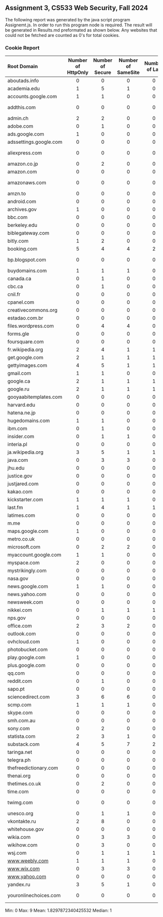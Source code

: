 ## Assignment 3, CS533 Web Security, Fall 2024

The following report was generated by the java script program Assignemt.js. In order to run this program node is required. The result will be generated in Results.md preformated as shown below. Any websites that could not be fetched are counted as 0's for total cookies.

### Cookie Report
| Root Domain | Number of HttpOnly | Number of Secure | Number of SameSite | Number of Lax | Number of Strict | Number of None | Termination Code |
| :--- | :---: | :---: | :---: | :---: | :---: | :---: | :---: |
| aboutads.info | 0 | 0 | 0 | 0 | 0 | 0 | 200 |
| academia.edu | 1 | 5 | 1 | 0 | 0 | 1 | 200 |
| accounts.google.com | 1 | 1 | 0 | 0 | 0 | 0 | 200 |
| addthis.com | 0 | 0 | 0 | 0 | 0 | 0 | TypeError: fetch failed |
| admin.ch | 2 | 2 | 0 | 0 | 0 | 0 | 200 |
| adobe.com | 0 | 1 | 0 | 0 | 0 | 0 | 200 |
| ads.google.com | 1 | 0 | 0 | 0 | 0 | 0 | 200 |
| adssettings.google.com | 0 | 0 | 0 | 0 | 0 | 0 | 200 |
| aliexpress.com | 0 | 0 | 0 | 0 | 0 | 0 | TypeError: fetch failed |
| amazon.co.jp | 0 | 2 | 0 | 0 | 0 | 0 | 200 |
| amazon.com | 0 | 0 | 0 | 0 | 0 | 0 | 200 |
| amazonaws.com | 0 | 0 | 0 | 0 | 0 | 0 | TypeError: fetch failed |
| amzn.to | 0 | 0 | 0 | 0 | 0 | 0 | 200 |
| android.com | 0 | 0 | 0 | 0 | 0 | 0 | 200 |
| archives.gov | 1 | 0 | 0 | 0 | 0 | 0 | 200 |
| bbc.com | 0 | 0 | 0 | 0 | 0 | 0 | 403 |
| berkeley.edu | 0 | 0 | 0 | 0 | 0 | 0 | 200 |
| biblegateway.com | 0 | 0 | 0 | 0 | 0 | 0 | 200 |
| bitly.com | 1 | 2 | 0 | 0 | 0 | 0 | 200 |
| booking.com | 5 | 4 | 4 | 2 | 1 | 1 | 200 |
| bp.blogspot.com | 0 | 0 | 0 | 0 | 0 | 0 | TypeError: fetch failed |
| buydomains.com | 1 | 1 | 1 | 0 | 0 | 1 | 403 |
| canada.ca | 0 | 1 | 0 | 0 | 0 | 0 | 200 |
| cbc.ca | 0 | 1 | 0 | 0 | 0 | 0 | 200 |
| cnil.fr | 0 | 0 | 0 | 0 | 0 | 0 | 200 |
| cpanel.com | 0 | 0 | 0 | 0 | 0 | 0 | 200 |
| creativecommons.org | 0 | 0 | 0 | 0 | 0 | 0 | 200 |
| estadao.com.br | 0 | 0 | 0 | 0 | 0 | 0 | 200 |
| files.wordpress.com | 0 | 4 | 4 | 0 | 1 | 3 | 200 |
| forms.gle | 0 | 0 | 0 | 0 | 0 | 0 | 400 |
| foursquare.com | 0 | 0 | 0 | 0 | 0 | 0 | 200 |
| fr.wikipedia.org | 2 | 4 | 1 | 1 | 0 | 0 | 200 |
| get.google.com | 2 | 1 | 1 | 1 | 0 | 0 | 200 |
| gettyimages.com | 4 | 5 | 1 | 1 | 0 | 0 | 200 |
| gmail.com | 1 | 1 | 0 | 0 | 0 | 0 | 200 |
| google.ca | 2 | 1 | 1 | 1 | 0 | 0 | 200 |
| google.ru | 2 | 1 | 1 | 1 | 0 | 0 | 200 |
| gooyaabitemplates.com | 0 | 0 | 0 | 0 | 0 | 0 | 200 |
| harvard.edu | 0 | 0 | 0 | 0 | 0 | 0 | 200 |
| hatena.ne.jp | 0 | 0 | 0 | 0 | 0 | 0 | 200 |
| hugedomains.com | 1 | 1 | 0 | 0 | 0 | 0 | 200 |
| ibm.com | 0 | 1 | 0 | 0 | 0 | 0 | 404 |
| insider.com | 0 | 1 | 1 | 0 | 0 | 1 | 200 |
| interia.pl | 0 | 0 | 0 | 0 | 0 | 0 | 200 |
| ja.wikipedia.org | 3 | 5 | 1 | 1 | 0 | 0 | 200 |
| java.com | 0 | 3 | 3 | 0 | 0 | 3 | 200 |
| jhu.edu | 0 | 0 | 0 | 0 | 0 | 0 | 200 |
| justice.gov | 0 | 0 | 0 | 0 | 0 | 0 | 200 |
| justjared.com | 0 | 0 | 0 | 0 | 0 | 0 | 403 |
| kakao.com | 0 | 0 | 0 | 0 | 0 | 0 | 200 |
| kickstarter.com | 1 | 1 | 1 | 0 | 0 | 1 | 403 |
| last.fm | 1 | 4 | 1 | 1 | 0 | 0 | 200 |
| latimes.com | 0 | 0 | 0 | 0 | 0 | 0 | 200 |
| m.me | 0 | 0 | 0 | 0 | 0 | 0 | 200 |
| maps.google.com | 1 | 0 | 0 | 0 | 0 | 0 | 200 |
| metro.co.uk | 0 | 0 | 0 | 0 | 0 | 0 | 200 |
| microsoft.com | 0 | 2 | 2 | 0 | 0 | 2 | 200 |
| myaccount.google.com | 1 | 1 | 0 | 0 | 0 | 0 | 200 |
| myspace.com | 2 | 0 | 0 | 0 | 0 | 0 | 200 |
| mystrikingly.com | 0 | 0 | 0 | 0 | 0 | 0 | 200 |
| nasa.gov | 0 | 0 | 0 | 0 | 0 | 0 | 200 |
| news.google.com | 1 | 1 | 0 | 0 | 0 | 0 | 200 |
| news.yahoo.com | 0 | 0 | 0 | 0 | 0 | 0 | 200 |
| newsweek.com | 0 | 0 | 0 | 0 | 0 | 0 | 200 |
| nikkei.com | 0 | 1 | 1 | 1 | 0 | 0 | 200 |
| nps.gov | 0 | 0 | 0 | 0 | 0 | 0 | 200 |
| office.com | 2 | 3 | 2 | 0 | 0 | 2 | 200 |
| outlook.com | 0 | 0 | 0 | 0 | 0 | 0 | 200 |
| ovhcloud.com | 1 | 0 | 0 | 0 | 0 | 0 | 200 |
| photobucket.com | 0 | 0 | 0 | 0 | 0 | 0 | 200 |
| play.google.com | 1 | 0 | 0 | 0 | 0 | 0 | 200 |
| plus.google.com | 0 | 0 | 0 | 0 | 0 | 0 | 200 |
| qq.com | 0 | 0 | 0 | 0 | 0 | 0 | 200 |
| reddit.com | 0 | 1 | 0 | 0 | 0 | 0 | 403 |
| sapo.pt | 0 | 0 | 0 | 0 | 0 | 0 | 200 |
| sciencedirect.com | 3 | 6 | 6 | 0 | 0 | 6 | 200 |
| scmp.com | 1 | 1 | 1 | 0 | 0 | 1 | 200 |
| skype.com | 0 | 0 | 0 | 0 | 0 | 0 | 200 |
| smh.com.au | 0 | 0 | 0 | 0 | 0 | 0 | 200 |
| sony.com | 0 | 2 | 0 | 0 | 0 | 0 | 200 |
| statista.com | 2 | 3 | 1 | 0 | 0 | 1 | 200 |
| substack.com | 4 | 5 | 7 | 2 | 2 | 3 | 200 |
| taringa.net | 0 | 0 | 0 | 0 | 0 | 0 | 200 |
| telegra.ph | 0 | 0 | 0 | 0 | 0 | 0 | 200 |
| thefreedictionary.com | 0 | 0 | 0 | 0 | 0 | 0 | 200 |
| thenai.org | 0 | 0 | 0 | 0 | 0 | 0 | 200 |
| thetimes.co.uk | 0 | 2 | 0 | 0 | 0 | 0 | 200 |
| time.com | 0 | 0 | 0 | 0 | 0 | 0 | 200 |
| twimg.com | 0 | 0 | 0 | 0 | 0 | 0 | TypeError: fetch failed |
| unesco.org | 0 | 1 | 1 | 0 | 0 | 1 | 200 |
| vkontakte.ru | 2 | 8 | 0 | 0 | 0 | 0 | 200 |
| whitehouse.gov | 0 | 0 | 0 | 0 | 0 | 0 | 200 |
| wikia.com | 0 | 3 | 3 | 0 | 0 | 3 | 200 |
| wikihow.com | 0 | 3 | 0 | 0 | 0 | 0 | 200 |
| wsj.com | 0 | 1 | 1 | 1 | 0 | 0 | 401 |
| www.weebly.com | 1 | 1 | 1 | 0 | 0 | 1 | 200 |
| www.wix.com | 0 | 3 | 3 | 0 | 0 | 3 | 200 |
| www.yahoo.com | 0 | 0 | 0 | 0 | 0 | 0 | 200 |
| yandex.ru | 3 | 5 | 1 | 0 | 0 | 1 | 200 |
| youronlinechoices.com | 0 | 0 | 0 | 0 | 0 | 0 | TypeError: fetch failed |


Min: 0
Max: 9
Mean: 1.8297872340425532
Median: 1